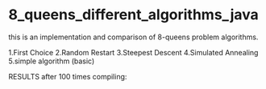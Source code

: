 # 8_queens_different_algorithms_java

this is an implementation and comparison of 8-queens problem algorithms.

1.First Choice
2.Random Restart
3.Steepest Descent
4.Simulated Annealing
5.simple algorithm (basic)



RESULTS after 100 times compiling:




